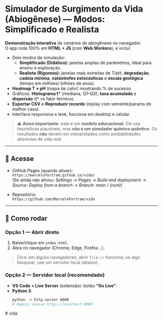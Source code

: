 # Simulador de Surgimento da Vida (Abiogênese) — Modos: Simplificado e Realista

**Demonstração interativa** de cenários de abiogênese no navegador.  
O app roda 100% em **HTML + JS** (com **Web Workers**), e inclui:

- Dois modos de simulação:
  - **Simplificado (Didático):** janelas amplas de parâmetros, ideal para ensino e exploração.
  - **Realista (Rigoroso):** janelas mais estreitas de T/pH, **degradação**, **cadeia mínima**, **catástrofes estocásticas** e **escala geológica** (tempo em milhões/ bilhões de anos).
- **Heatmap T × pH** (mapa de calor) mostrando % de sucesso.
- Gráficos: **Histograma t\*** (mediana, Q1–Q3), **taxa acumulada** e **dispersão** (t\* vs fator térmico).
- **Exportar CSV** e **Reproduzir recorde** (replay com semente/params do melhor caso).
- Interface responsiva e leve, funciona em desktop e celular.

> ⚠️ **Aviso importante:** este é um **modelo educacional**. Ele usa heurísticas plausíveis, mas **não é um simulador químico quântico**. Os resultados **não** devem ser interpretados como probabilidades absolutas de vida real.

---

## 🧪 Acesse

- GitHub Pages (quando ativar):  
  `https://marcelofortram.github.io/vida/`  
  (Se ainda não ativou: *Settings → Pages → Build and deployment → Source: Deploy from a branch → Branch: main / (root)*)

- Repositório:  
  `https://github.com/MarceloFortram/vida`

---

## 🚀 Como rodar

### Opção 1 — Abrir direto
1. Baixe/clique em `index.html`.
2. Abra no navegador (Chrome, Edge, Firefox…).

> Dica: em alguns navegadores, abrir `file://` funciona; se algo bloquear, use um servidor local (abaixo).

### Opção 2 — Servidor local (recomendado)
- **VS Code + Live Server** (extensão): botão **“Go Live”**.
- **Python 3**:
  ```bash
  python -m http.server 8000
  # depois acesse http://localhost:8000
#   v i d a  
 